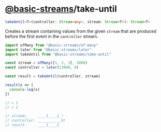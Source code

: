 # [@basic-streams](https://github.com/rpominov/basic-streams)/take-until

<!-- doc -->

```typescript
takeUntil<T>(controller: Stream<any>, stream: Stream<T>): Stream<T>
```

Creates a stream containing values from the given `stream` that are produced
before the first event in the `controller` stream.

```js
import ofMany from "@basic-streams/of-many"
import later from "@basic-streams/later"
import takeUntil from "@basic-streams/take-until"

const stream = ofMany([1, 2, 3], 5000)
const controller = later(12000, 0)

const result = takeUntil(controller, stream)

result(x => {
  console.log(x)
})

// > 1
// > 2

// stream:     ____1____2_!
// controller: ___________0!
// result:     ____1____2
```

<!-- docstop -->
